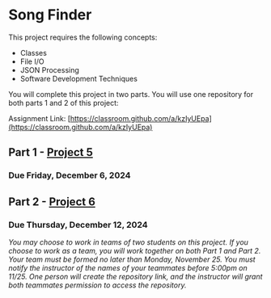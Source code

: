 # Song Finder 

This project requires the following concepts:

- Classes
- File I/O
- JSON Processing
- Software Development Techniques

You will complete this project in two parts. You will use one repository for
both parts 1 and 2 of this project:

Assignment Link: [https://classroom.github.com/a/kzIyUEpa](https://classroom.github.com/a/kzIyUEpa)

## Part 1 - [Project 5](PART1.md)
### Due Friday, December 6, 2024

## Part 2 - [Project 6](PART2.md)
### Due Thursday, December 12, 2024

*You may choose to work in teams of two students on this project. If you choose
to work as a team, you will work together on both Part 1 and Part 2. Your team
must be formed no later than Monday, November 25. You must notify the instructor
of the names of your teammates before 5:00pm on 11/25. One person will
create the repository link, and the instructor will grant both teammates
permission to access the repository.*

